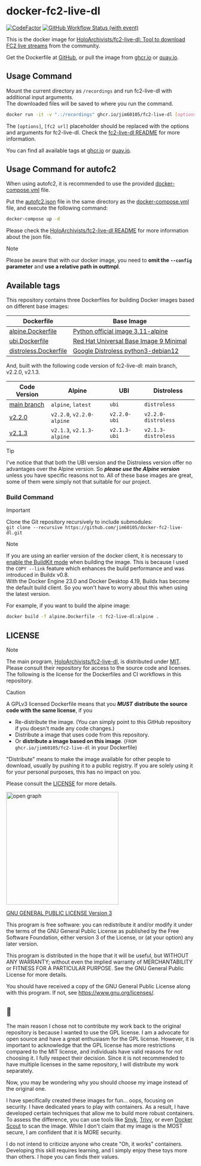 # docker-fc2-live-dl

[![CodeFactor](https://www.codefactor.io/repository/github/jim60105/docker-fc2-live-dl/badge?style=for-the-badge)](https://www.codefactor.io/repository/github/jim60105/docker-fc2-live-dl) [![GitHub Workflow Status (with event)](https://img.shields.io/github/actions/workflow/status/jim60105/docker-fc2-live-dl/scan.yml?label=IMAGE%20SCAN&style=for-the-badge)](https://github.com/jim60105/docker-fc2-live-dl/actions/workflows/scan.yml)

This is the docker image for [HoloArchivists/fc2-live-dl: Tool to download FC2 live streams](https://github.com/HoloArchivists/fc2-live-dl) from the community.

Get the Dockerfile at [GitHub](https://github.com/jim60105/docker-fc2-live-dl), or pull the image from [ghcr.io](https://ghcr.io/jim60105/fc2-live-dl) or [quay.io](https://quay.io/repository/jim60105/fc2-live-dl?tab=tags).

## Usage Command

Mount the current directory as `/recordings` and run fc2-live-dl with additional input arguments.  
The downloaded files will be saved to where you run the command.

```bash
docker run -it -v ".:/recordings" ghcr.io/jim60105/fc2-live-dl [options] [fc2 url]
```

The `[options]`, `[fc2 url]` placeholder should be replaced with the options and arguments for fc2-live-dl. Check the [fc2-live-dl README](https://github.com/HoloArchivists/fc2-live-dl?tab=readme-ov-file#usage) for more information.

You can find all available tags at [ghcr.io](https://github.com/jim60105/docker-fc2-live-dl/pkgs/container/fc2-live-dl/versions?filters%5Bversion_type%5D=tagged) or [quay.io](https://quay.io/repository/jim60105/fc2-live-dl?tab=tags).

## Usage Command for autofc2

When using autofc2, it is recommended to use the provided [docker-compose.yml](docker-compose.yml) file.

Put the [autofc2.json](autofc2.json) file in the same directory as the [docker-compose.yml](docker-compose.yml) file, and execute the following command:

```bash
docker-compose up -d
```

Please check the [HoloArchivists/fc2-live-dl README](https://github.com/HoloArchivists/fc2-live-dl/tree/main?tab=readme-ov-file#autofc2) for more information about the json file.

> [!NOTE]  
> Please be aware that with our docker image, you need to **omit the `--config` parameter** and **use a relative path in outtmpl**.

## Available tags

This repository contains three Dockerfiles for building Docker images based on different base images:

| Dockerfile                                     | Base Image                                                                                                                         |
| ---------------------------------------------- | ---------------------------------------------------------------------------------------------------------------------------------- |
| [alpine.Dockerfile](alpine.Dockerfile)         | [Python official image 3.11-alpine](https://hub.docker.com/_/python/)                                                              |
| [ubi.Dockerfile](ubi.Dockerfile)               | [Red Hat Universal Base Image 9 Minimal](https://catalog.redhat.com/software/containers/ubi9/ubi-minimal/615bd9b4075b022acc111bf5) |
| [distroless.Dockerfile](distroless.Dockerfile) | [Google Distroless python3-debian12](https://github.com/GoogleContainerTools/distroless)                                           |

And, built with the following code version of fc2-live-dl: main branch, v2.2.0, v2.1.3.

| Code Version                                                                | Alpine                    | UBI          | Distroless          |
| --------------------------------------------------------------------------- | ------------------------- | ------------ | ------------------- |
| [main branch](https://github.com/HoloArchivists/fc2-live-dl)                | `alpine`, `latest`        | `ubi`        | `distroless`        |
| [v2.2.0](https://github.com/HoloArchivists/fc2-live-dl/releases/tag/v2.2.0) | `v2.2.0`, `v2.2.0-alpine` | `v2.2.0-ubi` | `v2.2.0-distroless` |
| [v2.1.3](https://github.com/HoloArchivists/fc2-live-dl/releases/tag/v2.1.3) | `v2.1.3`, `v2.1.3-alpine` | `v2.1.3-ubi` | `v2.1.3-distroless` |

> [!TIP]
> I've notice that that both the UBI version and the Distroless version offer no advantages over the Alpine version. So _**please use the Alpine version**_ unless you have specific reasons not to. All of these base images are great, some of them were simply not that suitable for our project.

### Build Command

> [!IMPORTANT]  
> Clone the Git repository recursively to include submodules:  
> `git clone --recursive https://github.com/jim60105/docker-fc2-live-dl.git`

> [!NOTE]  
> If you are using an earlier version of the docker client, it is necessary to [enable the BuildKit mode](https://docs.docker.com/build/buildkit/#getting-started) when building the image. This is because I used the `COPY --link` feature which enhances the build performance and was introduced in Buildx v0.8.  
> With the Docker Engine 23.0 and Docker Desktop 4.19, Buildx has become the default build client. So you won't have to worry about this when using the latest version.

For example, if you want to build the alpine image:

```bash
docker build -f alpine.Dockerfile -t fc2-live-dl:alpine .
```

## LICENSE

> [!NOTE]  
> The main program, [HoloArchivists/fc2-live-dl](https://github.com/HoloArchivists/fc2-live-dl), is distributed under [MIT](https://github.com/HoloArchivists/fc2-live-dl/blob/main/LICENSE).  
> Please consult their repository for access to the source code and licenses.  
> The following is the license for the Dockerfiles and CI workflows in this repository.

> [!CAUTION]
> A GPLv3 licensed Dockerfile means that you _**MUST**_ **distribute the source code with the same license**, if you
>
> - Re-distribute the image. (You can simply point to this GitHub repository if you doesn't made any code changes.)
> - Distribute a image that uses code from this repository.
> - Or **distribute a image based on this image**. (`FROM ghcr.io/jim60105/fc2-live-dl` in your Dockerfile)
>
> "Distribute" means to make the image available for other people to download, usually by pushing it to a public registry. If you are solely using it for your personal purposes, this has no impact on you.
>
> Please consult the [LICENSE](LICENSE) for more details.

<img src="https://github.com/jim60105/docker-fc2-live-dl/assets/16995691/102ae35d-cd95-4b38-8dbd-e1bfe6a1696f" alt="open graph" width="300" />

[GNU GENERAL PUBLIC LICENSE Version 3](LICENSE)

This program is free software: you can redistribute it and/or modify it under the terms of the GNU General Public License as published by the Free Software Foundation, either version 3 of the License, or (at your option) any later version.

This program is distributed in the hope that it will be useful, but WITHOUT ANY WARRANTY; without even the implied warranty of MERCHANTABILITY or FITNESS FOR A PARTICULAR PURPOSE. See the GNU General Public License for more details.

You should have received a copy of the GNU General Public License along with this program. If not, see <https://www.gnu.org/licenses/>.

## 💭

The main reason I chose not to contribute my work back to the original repository is because I wanted to use the GPL license. I am a advocate for open source and have a great enthusiasm for the GPL license. However, it is important to acknowledge that the GPL license has more restrictions compared to the MIT license, and individuals have valid reasons for not choosing it. I fully respect their decision. Since it is not recommended to have multiple licenses in the same repository, I will distribute my work separately.

Now, you may be wondering why you should choose my image instead of the original one.

I have specifically created these images for fun... oops, focusing on security. I have dedicated years to play with containers. As a result, I have developed certain techniques that allow me to build more robust containers. To assess the difference, you can use tools like [Snyk](https://snyk.io/), [Trivy](https://github.com/aquasecurity/trivy), or even [Docker Scout](https://www.docker.com/products/docker-scout/) to scan the image. While I don't claim that my image is the MOST secure, I am confident that it is MORE security.

I do not intend to criticize anyone who create "Oh, it works" containers. Developing this skill requires learning, and I simply enjoy these toys more than others. I hope you can finds their values.
